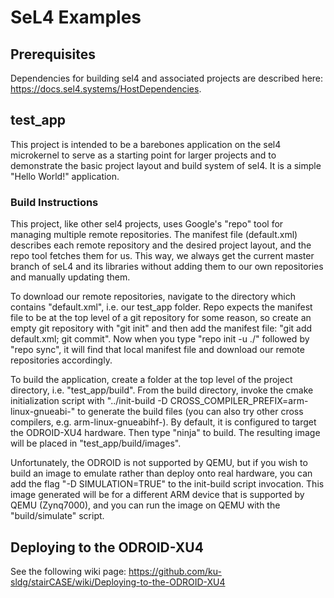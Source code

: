 # SeL4 Examples

## Prerequisites

Dependencies for building sel4 and associated projects are described here: https://docs.sel4.systems/HostDependencies.

## test_app

This project is intended to be a barebones application on the sel4 microkernel to serve as a starting point for larger projects and to demonstrate the basic project layout and build system of sel4. It is a simple "Hello World!" application.

### Build Instructions

This project, like other sel4 projects, uses Google's "repo" tool for managing multiple remote repositories. The manifest file (default.xml) describes each remote repository and the desired project layout, and the repo tool fetches them for us. This way, we always get the current master branch of seL4 and its libraries without adding them to our own repositories and manually updating them.

To download our remote repositories, navigate to the directory which contains "default.xml", i.e. our test_app folder. Repo expects the manifest file to be at the top level of a git repository for some reason, so create an empty git repository with "git init" and then add the manifest file: "git add default.xml; git commit". Now when you type "repo init -u ./" followed by "repo sync", it will find that local manifest file and download our remote repositories accordingly.

To build the application, create a folder at the top level of the project directory, i.e. "test_app/build". From the build directory, invoke the cmake initialization script with "../init-build -D CROSS_COMPILER_PREFIX=arm-linux-gnueabi-" to generate the build files (you can also try other cross compilers, e.g. arm-linux-gnueabihf-). By default, it is configured to target the ODROID-XU4 hardware. Then type "ninja" to build. The resulting image will be placed in "test_app/build/images".

Unfortunately, the ODROID is not supported by QEMU, but if you wish to build an image to emulate rather than deploy onto real hardware, you can add the flag "-D SIMULATION=TRUE" to the init-build script invocation. This image generated will be for a different ARM device that is supported by QEMU (Zynq7000), and you can run the image on QEMU with the "build/simulate" script.

## Deploying to the ODROID-XU4

See the following wiki page: 
https://github.com/ku-sldg/stairCASE/wiki/Deploying-to-the-ODROID-XU4
